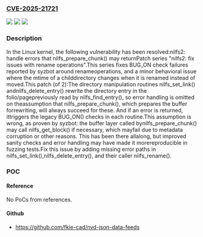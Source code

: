 ### [CVE-2025-21721](https://cve.mitre.org/cgi-bin/cvename.cgi?name=CVE-2025-21721)
![](https://img.shields.io/static/v1?label=Product&message=Linux&color=blue)
![](https://img.shields.io/static/v1?label=Version&message=2ba466d74ed74f073257f86e61519cb8f8f46184%3C%20b38c6c260c2415c7f0968871305e7a093daabb4c%20&color=brighgreen)
![](https://img.shields.io/static/v1?label=Vulnerability&message=n%2Fa&color=brighgreen)

### Description

In the Linux kernel, the following vulnerability has been resolved:nilfs2: handle errors that nilfs_prepare_chunk() may returnPatch series "nilfs2: fix issues with rename operations".This series fixes BUG_ON check failures reported by syzbot around renameoperations, and a minor behavioral issue where the mtime of a childdirectory changes when it is renamed instead of moved.This patch (of 2):The directory manipulation routines nilfs_set_link() andnilfs_delete_entry() rewrite the directory entry in the folio/pagepreviously read by nilfs_find_entry(), so error handling is omitted on theassumption that nilfs_prepare_chunk(), which prepares the buffer forrewriting, will always succeed for these.  And if an error is returned, ittriggers the legacy BUG_ON() checks in each routine.This assumption is wrong, as proven by syzbot: the buffer layer called bynilfs_prepare_chunk() may call nilfs_get_block() if necessary, which mayfail due to metadata corruption or other reasons.  This has been there allalong, but improved sanity checks and error handling may have made it morereproducible in fuzzing tests.Fix this issue by adding missing error paths in nilfs_set_link(),nilfs_delete_entry(), and their caller nilfs_rename().

### POC

#### Reference
No PoCs from references.

#### Github
- https://github.com/fkie-cad/nvd-json-data-feeds

